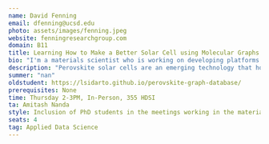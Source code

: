 ```yaml
---
name: David Fenning
email: dfenning@ucsd.edu
photo: assets/images/fenning.jpeg
website: fenningresearchgroup.com
domain: B11
title: Learning How to Make a Better Solar Cell using Molecular Graphs 
bio: "I'm a materials scientist who is working on developing platforms for accelerated discovery of new solar energy conversion materials."
description: "Perovskite solar cells are an emerging technology that holds promise to revolutionize the PV industry given their unprecedented performance. Small molecules are added to these solar cells to terminate chemical bonds at the interfaces of the perovskite to enable improved stability. Today, the discovery of such molecules is done largely by Edisonian experimentation. A significant challenge is the broad chemical space, and the complexity of of the interface limits the application of theory. We seek to use literature mining and complimentary automated experiments in our lab run by python scripts to learn what makes molecules successful using graph-based representations of the molecules and to optimize the graphs to discover new molecules and gain deeper insight into the problem."
summer: "nan"
oldstudent: https://lsidarto.github.io/perovskite-graph-database/
prerequisites: None
time: Thursday 2-3PM, In-Person, 355 HDSI
ta: Amitash Nanda
style: Inclusion of PhD students in the meetings working in the materials science domain and a staff research associate working on coding scripts for experiments and ML on our database. The discussions will be cross-disciplinary with all of us learning together to solve new problems. 
seats: 4
tag: Applied Data Science
---
```

